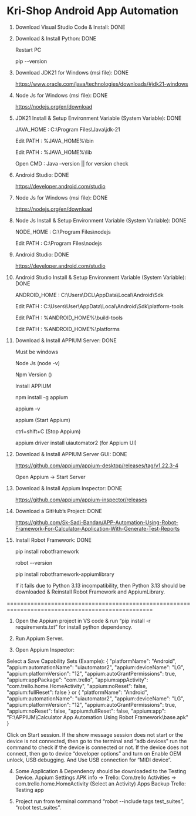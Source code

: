 # Kri-Shop Android App Automation

1. Download Visual Studio Code & Install: DONE

2. Download & Install Python: DONE

   Restart PC

   pip --version

4. Download JDK21 for Windows (msi file): DONE

   https://www.oracle.com/java/technologies/downloads/#jdk21-windows

5. Node Js for Windows (msi file): DONE

   https://nodejs.org/en/download

6. JDK21 Install & Setup Environment Variable (System Variable): DONE

   JAVA_HOME	:   C:\Program Files\Java\jdk-21

   Edit PATH	:   %JAVA_HOME%\bin

   Edit PATH	:   %JAVA_HOME%\lib

   Open CMD	:   Java –version || for version check

7. Android Studio: DONE

   https://developer.android.com/studio

8. Node Js for Windows (msi file): DONE

   https://nodejs.org/en/download

9. Node Js Install & Setup Environment Variable (System Variable): DONE

    NODE_HOME	:   C:\Program Files\nodejs

    Edit PATH	:   C:\Program Files\nodejs

10. Android Studio: DONE

    https://developer.android.com/studio

11. Android Studio Install & Setup Environment Variable (System Variable): DONE

    ANDROID_HOME	:   C:\Users\DCL\AppData\Local\Android\Sdk

    Edit PATH	:   C:\Users\User\AppData\Local\Android\Sdk\platform-tools

    Edit PATH	:   %ANDROID_HOME%\build-tools

    Edit PATH	:   %ANDROID_HOME%\platforms

13. Download & Install APPIUM Server: DONE

    Must be windows

    Node Js (node -v)

    Npm Version ()

    Install APPIUM

    npm install -g appium

    appium -v

    appium (Start Appium)

    ctrl+shift+C (Stop Appium)

    appium driver install uiautomator2 (for Appium UI)

15. Download & Install APPIUM Server GUI: DONE

    https://github.com/appium/appium-desktop/releases/tag/v1.22.3-4

    Open Appium -> Start Server

17. Download & Install Appium Inspector: DONE

    https://github.com/appium/appium-inspector/releases

19. Download a GitHub’s Project: DONE 

    https://github.com/Sk-Sadi-Bandan/APP-Automation-Using-Robot-Framework-For-Calculator-Application-With-Generate-Test-Reports

21. Install Robot Framework: DONE

    pip install robotframework

    robot --version

    pip install robotframework-appiumlibrary

    If it fails due to Python 3.13 incompatibility, then Python 3.13 should be downloaded & Reinstall Robot Framework and AppiumLibrary.

=================================================================================================

1. Open the Appium project in VS code & run “pip install -r requirements.txt” for install python dependency.

2. Run Appium Server.

3. Open Appium Inspector:

Select a Save Capability Sets (Example):
	{
 	 "platformName": "Android",
   "appium:automationName": "uiautomator2",
   "appium:deviceName": "LG",
 	 "appium:platformVersion": "12",
   "appium:autoGrantPermissions": true,
   "appium:appPackage": "com.trello",
	 "appium:appActivity": "com.trello.home.HomeActivity",
   "appium:noReset": false,
 	 "appium:fullReset": false
	}
or
	{
 	 "platformName": "Android",
 	 "appium:automationName": "uiautomator2",
 	 "appium:deviceName": "LG",
 	 "appium:platformVersion": "12",
 	 "appium:autoGrantPermissions": true,
 	 "appium:noReset": false,
 	 "appium:fullReset": false,
 	 "appium:app": "F:\\APPIUM\\Calculator App Automation Using Robot Framework\\base.apk"
	}

  Click on Start session.
  If the show message session does not start or the device is not connected, then go to the terminal and “adb devices” run the command to check if the device is connected or not.
  If the device does not connect, then go to device “developer options” and turn on Enable OEM unlock, USB debugging. And Use USB connection for “MIDI device”.

4. Some Application & Dependency should be downloaded to the Testing Device.
  	Appium Settings
  	APK info -> Trello:
  		Com.trello
  		Activities -> com.trello.home.HomeActivity (Select an Activity)
  	Apps Backup
  	Trello: Testing app

5. Project run from terminal command “robot --include tags test_suites”, “robot test_suites”.



